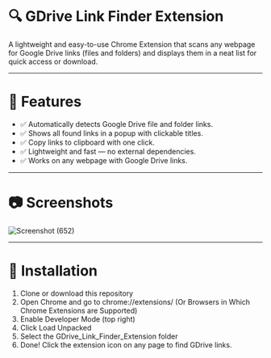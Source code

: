 # 🔍 GDrive Link Finder Extension

A lightweight and easy-to-use Chrome Extension that scans any webpage for Google Drive links (files and folders) and displays them in a neat list for quick access or download.

----

# 🚀 Features

- ✅ Automatically detects Google Drive file and folder links.
- ✅ Shows all found links in a popup with clickable titles.
- ✅ Copy links to clipboard with one click.
- ✅ Lightweight and fast — no external dependencies.
- ✅ Works on any webpage with Google Drive links.

---

# 📷 Screenshots

![Screenshot (652)](https://github.com/user-attachments/assets/5caa5b9c-8eac-4343-86d5-f291942c2380)


---

# 🔧 Installation

1. Clone or download this repository
2. Open Chrome and go to chrome://extensions/ (Or Browsers in Which Chrome Extensions are Supported)
3. Enable Developer Mode (top right)
4. Click Load Unpacked
5. Select the GDrive_Link_Finder_Extension folder
6. Done! Click the extension icon on any page to find GDrive links.









